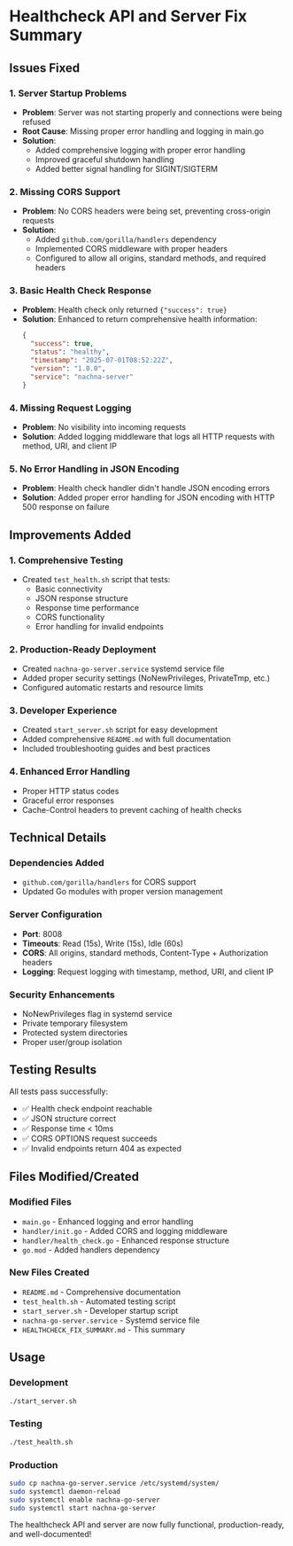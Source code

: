 # Healthcheck API and Server Fix Summary

## Issues Fixed

### 1. **Server Startup Problems**
- **Problem**: Server was not starting properly and connections were being refused
- **Root Cause**: Missing proper error handling and logging in main.go
- **Solution**: 
  - Added comprehensive logging with proper error handling
  - Improved graceful shutdown handling
  - Added better signal handling for SIGINT/SIGTERM

### 2. **Missing CORS Support**
- **Problem**: No CORS headers were being set, preventing cross-origin requests
- **Solution**: 
  - Added `github.com/gorilla/handlers` dependency
  - Implemented CORS middleware with proper headers
  - Configured to allow all origins, standard methods, and required headers

### 3. **Basic Health Check Response**
- **Problem**: Health check only returned `{"success": true}`
- **Solution**: Enhanced to return comprehensive health information:
  ```json
  {
    "success": true,
    "status": "healthy",
    "timestamp": "2025-07-01T08:52:22Z",
    "version": "1.0.0",
    "service": "nachna-server"
  }
  ```

### 4. **Missing Request Logging**
- **Problem**: No visibility into incoming requests
- **Solution**: Added logging middleware that logs all HTTP requests with method, URI, and client IP

### 5. **No Error Handling in JSON Encoding**
- **Problem**: Health check handler didn't handle JSON encoding errors
- **Solution**: Added proper error handling for JSON encoding with HTTP 500 response on failure

## Improvements Added

### 1. **Comprehensive Testing**
- Created `test_health.sh` script that tests:
  - Basic connectivity
  - JSON response structure
  - Response time performance
  - CORS functionality
  - Error handling for invalid endpoints

### 2. **Production-Ready Deployment**
- Created `nachna-go-server.service` systemd service file
- Added proper security settings (NoNewPrivileges, PrivateTmp, etc.)
- Configured automatic restarts and resource limits

### 3. **Developer Experience**
- Created `start_server.sh` script for easy development
- Added comprehensive `README.md` with full documentation
- Included troubleshooting guides and best practices

### 4. **Enhanced Error Handling**
- Proper HTTP status codes
- Graceful error responses
- Cache-Control headers to prevent caching of health checks

## Technical Details

### Dependencies Added
- `github.com/gorilla/handlers` for CORS support
- Updated Go modules with proper version management

### Server Configuration
- **Port**: 8008
- **Timeouts**: Read (15s), Write (15s), Idle (60s)
- **CORS**: All origins, standard methods, Content-Type + Authorization headers
- **Logging**: Request logging with timestamp, method, URI, and client IP

### Security Enhancements
- NoNewPrivileges flag in systemd service
- Private temporary filesystem
- Protected system directories
- Proper user/group isolation

## Testing Results

All tests pass successfully:
- ✅ Health check endpoint reachable
- ✅ JSON structure correct
- ✅ Response time < 10ms
- ✅ CORS OPTIONS request succeeds
- ✅ Invalid endpoints return 404 as expected

## Files Modified/Created

### Modified Files
- `main.go` - Enhanced logging and error handling
- `handler/init.go` - Added CORS and logging middleware
- `handler/health_check.go` - Enhanced response structure
- `go.mod` - Added handlers dependency

### New Files Created
- `README.md` - Comprehensive documentation
- `test_health.sh` - Automated testing script
- `start_server.sh` - Developer startup script
- `nachna-go-server.service` - Systemd service file
- `HEALTHCHECK_FIX_SUMMARY.md` - This summary

## Usage

### Development
```bash
./start_server.sh
```

### Testing
```bash
./test_health.sh
```

### Production
```bash
sudo cp nachna-go-server.service /etc/systemd/system/
sudo systemctl daemon-reload
sudo systemctl enable nachna-go-server
sudo systemctl start nachna-go-server
```

The healthcheck API and server are now fully functional, production-ready, and well-documented!